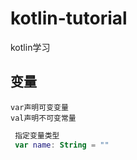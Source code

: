 # kotlin-tutorial
kotlin学习
## 变量
    var声明可变变量
    val声明不可变常量
``` kotlin
 指定变量类型
 var name: String = ""
 
```